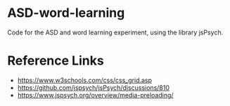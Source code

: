 # ASD-word-learning

Code for the ASD and word learning experiment, using the library jsPsych.

# Reference Links
- https://www.w3schools.com/css/css_grid.asp
- https://github.com/jspsych/jsPsych/discussions/810
- https://www.jspsych.org/overview/media-preloading/
